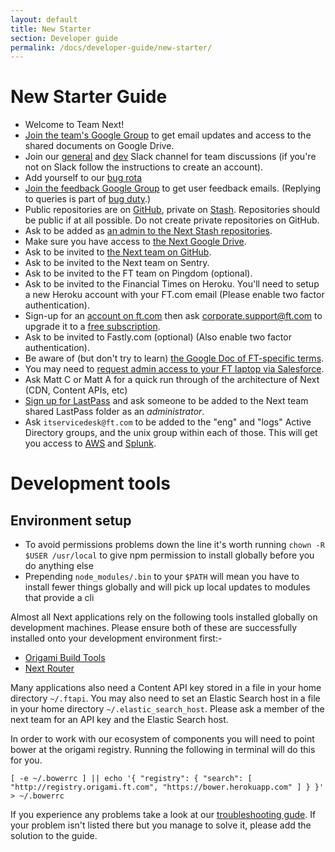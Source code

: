 ```yaml
---
layout: default
title: New Starter
section: Developer guide
permalink: /docs/developer-guide/new-starter/
---
```


# New Starter Guide

- Welcome to Team Next!
- [Join the team's Google Group](https://groups.google.com/a/ft.com/forum/#!forum/next.team) to get email updates and access to the shared documents on Google Drive.
- Join our [general](https://financialtimes.slack.com/messages/ft-next/) and [dev](https://financialtimes.slack.com/messages/ft-next-dev/) Slack channel for team discussions (if you're not on Slack follow the instructions to create an account).
- Add yourself to our [bug rota](https://docs.google.com/spreadsheets/d/1mbJQYJOgXAH2KfgKUM1Vgxq8FUIrahumb39wzsgStu0/edit#gid=0)
- [Join the feedback Google Group](https://groups.google.com/a/ft.com/forum/#!forum/next.feedback) to get user feedback emails. (Replying to queries is part of [bug duty](http://financial-times.github.io/next/docs/developer-guide/bug-duty/).)
- Public repositories are on [GitHub](https://github.com/Financial-Times/), private on [Stash](http://git.svc.ft.com/projects/NEXT).  Repositories should be public if at all possible.  Do not create private repositories on GitHub.
- Ask to be added as [an admin to the Next Stash repositories](http://git.svc.ft.com/plugins/servlet/projectpermissions/NEXT).
- Make sure you have access to [the Next Google Drive](https://drive.google.com/open?id=0B0DDxFh3ZO93T3VYbkZVZnNEQk0&authuser=1).
- Ask to be invited to [the Next team on GitHub](https://github.com/orgs/Financial-Times/teams/next).
- Ask to be invited to the Next team on Sentry.
- Ask to be invited to the FT team on Pingdom (optional).
- Ask to be invited to the Financial Times on Heroku. You'll need to setup a new Heroku account with your FT.com email (Please enable two factor authentication).
- Sign-up for an [account on ft.com](http://registration.ft.com/registration) then ask corporate.support@ft.com to upgrade it to a [free subscription](https://neo.pearson.com/community/enabling-functions/ges-human-resources/reward/my_benefits_uk/blog/2012/10/09/ftcom-subscriptions).
- Ask to be invited to Fastly.com (optional) (Also enable two factor authentication).
- Be aware of (but don't try to learn) [the Google Doc of FT-specific terms](https://docs.google.com/a/ft.com/spreadsheet/ccc?key=0AlHku4bDWky2dDZraDlKNzhOY1JDZzM5Mk5COGs5MFE#gid=0).
- You may need to [request admin access to your FT laptop via Salesforce](https://financialtimes.my.salesforce.com/home/home.jsp).
- Ask Matt C or Matt A for a quick run through of the architecture of Next (CDN, Content APIs, etc)
- [Sign up for LastPass](https://docs.google.com/document/d/11g8nghpv0aCnmh49FK8AK9wxUWC_Wj9swCAURKniJ4o/edit) and ask someone to be added to the Next team shared LastPass folder as an *administrator*.
- Ask `itservicedesk@ft.com` to be added to the "eng" and "logs" Active Directory groups, and the unix group within each of those. This will get you access to [AWS](https://awslogin.internal.ft.com) and [Splunk](https://splunk.internal.ft.com).

# Development tools

## Environment setup
* To avoid permissions problems down the line it's worth running `chown -R $USER /usr/local` to give npm permission to install globally before you do anything else
* Prepending `node_modules/.bin` to your `$PATH` will mean you have to install fewer things globally and will pick up local updates to modules that provide a cli

Almost all Next applications rely on the following tools installed globally on development machines.  Please ensure both of these are successfully installed onto your development environment first:-

- [Origami Build Tools](https://github.com/Financial-Times/origami-build-tools/)
- [Next Router](http://git.svc.ft.com/projects/NEXT/repos/router/browse)

Many applications also need a Content API key stored in a file in your home directory `~/.ftapi`.  You may also need to set an Elastic Search host in a file in your home directory `~/.elastic_search_host`.  Please ask a member of the next team for an API key and the Elastic Search host.

In order to work with our ecosystem of components you will need to point bower at the origami registry. Running the following in terminal will do this for you.

```
[ -e ~/.bowerrc ] || echo '{ "registry": { "search": [ "http://registry.origami.ft.com", "https://bower.herokuapp.com" ] } }' > ~/.bowerrc
```

If you experience any problems take a look at our [troubleshooting gude](/docs/developer-guide/troubleshooting/). If your problem isn't listed there but you manage to solve it, please add the solution to the guide.
